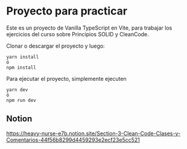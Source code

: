 # Proyecto para practicar

Este es un proyecto de Vanilla TypeScript en Vite, para trabajar los ejercicios del curso sobre Principios SOLID y CleanCode.

Clonar o descargar el proyecto y luego:

```
yarn install
ó
npm install
```

Para ejecutar el proyecto, simplemente ejecuten
```
yarn dev
ó
npm run dev
```

## Notion
https://heavy-nurse-e7b.notion.site/Section-3-Clean-Code-Clases-y-Comentarios-44f56b8299d4459293e2ecf23e5cc521